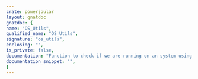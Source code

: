 ```yaml
---
crate: powerjoular
layout: gnatdoc
gnatdoc: {
name: "OS_Utils",
qualified_name: "OS_Utils",
signature: "os_utils",
enclosing: "",
is_private: false,
documentation: "Function to check if we are running on an system using an Intel processor",
documentation_snippet: "",
}
---
```


